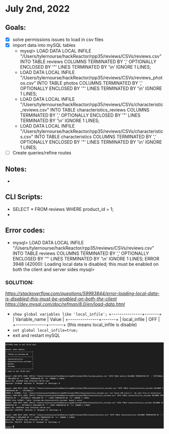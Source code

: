 # July 2nd, 2022

## Goals:
- [X] solve permissions issues to load in csv files
- [X] import data into mySQL tables
  -   mysql> LOAD DATA LOCAL INFILE "/Users/tylernourse/hackReactor/rpp35/reviews/CSVs/reviews.csv" INTO TABLE reviews COLUMNS TERMINATED BY ',' OPTIONALLY ENCLOSED BY '"' LINES TERMINATED BY '\n' IGNORE 1 LINES;
  -   LOAD DATA LOCAL INFILE "/Users/tylernourse/hackReactor/rpp35/reviews/CSVs/reviews_photos.csv" INTO TABLE photos COLUMNS TERMINATED BY ',' OPTIONALLY ENCLOSED BY '"' LINES TERMINATED BY '\n' IGNORE 1 LINES;
  -  LOAD DATA LOCAL INFILE "/Users/tylernourse/hackReactor/rpp35/reviews/CSVs/characteristic_reviews.csv" INTO TABLE characteristics_reviews COLUMNS TERMINATED BY ',' OPTIONALLY ENCLOSED BY '"' LINES TERMINATED BY '\n' IGNORE 1 LINES;
  -  LOAD DATA LOCAL INFILE "/Users/tylernourse/hackReactor/rpp35/reviews/CSVs/characteristics.csv" INTO TABLE characteristics COLUMNS TERMINATED BY ',' OPTIONALLY ENCLOSED BY '"' LINES TERMINATED BY '\n' IGNORE 1 LINES;
- [ ] Create queries/refine routes

## Notes:
-

## CLI Scripts:
- SELECT * FROM reviews WHERE product_id = 1;
-

## Error codes:
- mysql> LOAD DATA LOCAL INFILE "/Users/tylernourse/hackReactor/rpp35/reviews/CSVs/reviews.csv" INTO TABLE reviews COLUMNS TERMINATED BY ',' OPTIONALLY ENCLOSED BY '"' LINES TERMINATED BY '\n' IGNORE 1 LINES;
ERROR 3948 (42000): Loading local data is disabled; this must be enabled on both the client and server sides
mysql>
 ### SOLUTION:
   *https://stackoverflow.com/questions/59993844/error-loading-local-data-is-disabled-this-must-be-enabled-on-both-the-client*
   *https://dev.mysql.com/doc/refman/8.0/en/load-data.html*
   - ```show global variables like 'local_infile';```
      +---------------+-------+
      | Variable_name | Value |
      +---------------+-------+
      | local_infile  |  OFF  |
      +---------------+-------+
      (this means local_infile is disable)
   - ```set global local_infile=true;```
   - exit and restart mySQL

![](./Resources/LoadedCSVs.png)
